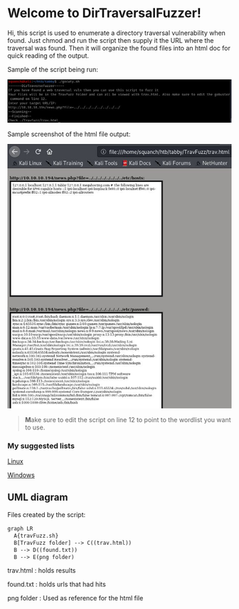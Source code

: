 # Welcome to DirTraversalFuzzer!
Hi, this script is used to enumerate a directory traversal vulnerability when found. Just chmod and run the script then supply it the URL where the traversal was found. Then it will organize the found files into an html doc for quick reading of the output. 

Sample of the script being run:

![alt text](https://github.com/PrescottRowe/DirTraversalFuzzer/blob/main/readme/running.JPG "Run")

Sample screenshot of the html file output:

![alt text](https://github.com/PrescottRowe/DirTraversalFuzzer/blob/main/readme/output.JPG "Output")

>**M**ake sure to edit the script on line 12 to point to the wordlist you want to use.

### My suggested lists

[Linux](http://handlebarsjs.com/)

[Windows](http://handlebarsjs.com/)


## UML diagram
Files created by the script:

```mermaid
graph LR
  A{travFuzz.sh}
  B[TravFuzz folder] --> C((trav.html))
  B --> D((found.txt))
  B --> E(png folder)
```

trav.html  :   holds results

found.txt  :   holds urls that had hits

png folder :   Used as reference for the html file


